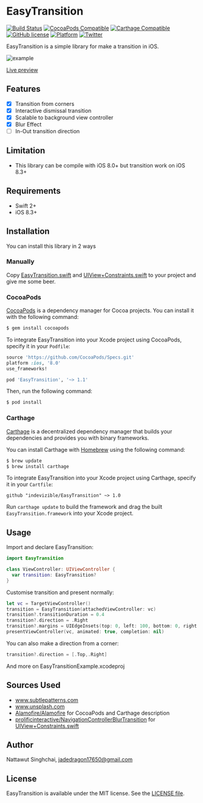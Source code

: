# EasyTransition
[![Build Status](https://travis-ci.org/indevizible/EasyTransition.svg?branch=master)](https://travis-ci.org/indevizible/EasyTransition.svg?branch=master)
[![CocoaPods Compatible](https://img.shields.io/cocoapods/v/EasyTransition.svg)](https://img.shields.io/cocoapods/v/EasyTransition.svg)
[![Carthage Compatible](https://img.shields.io/badge/Carthage-compatible-4BC51D.svg?style=flat)](https://github.com/Carthage/Carthage)
[![GitHub license](https://img.shields.io/badge/license-MIT-lightgrey.svg)](https://raw.githubusercontent.com/indevizible/EasyTransition/master/LICENSE)
[![Platform](https://img.shields.io/cocoapods/p/EasyTransition.svg?style=flat)](http://cocoadocs.org/docsets/EasyTransition)
[![Twitter](https://img.shields.io/badge/twitter-@indevizible-blue.svg?style=flat)](http://twitter.com/indevizible)

EasyTransition is a simple library for make a transition in iOS.

![example](https://raw.githubusercontent.com/indevizible/EasyTransition/master/EasyTransition.gif)

[Live preview](https://appetize.io/app/jc8dgwd8rfhzxtna06e1b4bz9w)

## Features
- [x] Transition from corners
- [x] Interactive dismissal transition
- [x] Scalable to background view controller
- [x] Blur Effect
- [ ] In-Out transition direction

## Limitation

- This library can be compile with iOS 8.0+ but transition work on iOS 8.3+

## Requirements
- Swift 2+
- iOS 8.3+

##  Installation
You can install this library in 2 ways

### Manually

Copy [EasyTransition.swift](EasyTransition/EasyTransition.swift) and [UIView+Constraints.swift](EasyTransition/UIView+Constraints.swift) to your project and give me some beer.

### CocoaPods

[CocoaPods](http://cocoapods.org) is a dependency manager for Cocoa projects. You can install it with the following command:

```bash
$ gem install cocoapods
```

To integrate EasyTransition into your Xcode project using CocoaPods, specify it in your `Podfile`:

```ruby
source 'https://github.com/CocoaPods/Specs.git'
platform :ios, '8.0'
use_frameworks!

pod 'EasyTransition', '~> 1.1'
```

Then, run the following command:

```bash
$ pod install
```

### Carthage

[Carthage](https://github.com/Carthage/Carthage) is a decentralized dependency manager that builds your dependencies and provides you with binary frameworks.

You can install Carthage with [Homebrew](http://brew.sh/) using the following command:

```bash
$ brew update
$ brew install carthage
```

To integrate EasyTransition into your Xcode project using Carthage, specify it in your `Cartfile`:

```ogdl
github "indevizible/EasyTransition" ~> 1.0
```

Run `carthage update` to build the framework and drag the built `EasyTransition.framework` into your Xcode project.

## Usage
Import and declare EasyTransition:
```swift
import EasyTransition

class ViewController: UIViewController {
  var transition: EasyTransition?
}
```
Customise transition and present normally:

```swift
let vc = TargetViewController()
transition = EasyTransition(attachedViewController: vc)
transition?.transitionDuration = 0.4
transition?.direction = .Right
transition?.margins = UIEdgeInsets(top: 0, left: 100, bottom: 0, right: 0)
presentViewController(vc, animated: true, completion: nil)
```
You can also make a direction from a corner:
```swift
transition?.direction = [.Top,.Right]
```
And more on EasyTransitionExample.xcodeproj

## Sources Used
- www.subtlepatterns.com
- www.unsplash.com
- [Alamofire/Alamofire](https://github.com/Alamofire/Alamofire) for CocoaPods and Carthage description
- [prolificinteractive/NavigationControllerBlurTransition](https://github.com/prolificinteractive/NavigationControllerBlurTransition) for [UIView+Constraints.swift](https://github.com/prolificinteractive/NavigationControllerBlurTransition/blob/master/Pod/Classes/UIView%2BConstraints.swift)

## Author

Nattawut Singhchai, jadedragon17650@gmail.com

## License

EasyTransition is available under the MIT license. See the [LICENSE file](LICENSE).

